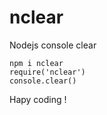 # nclear
Nodejs console clear

````
npm i nclear 
require('nclear')
console.clear()
````


Hapy coding !

